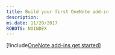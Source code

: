 ```yaml
---
title: Build your first OneNote add-in
description: 
ms.date: 11/20/2017
ROBOTS: NOINDEX
---
```


[!include[OneNote add-ins get started](../includes/file-get-started-onenote.md)]
